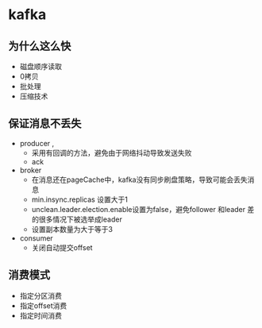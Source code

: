 # kafka

## 为什么这么快

* 磁盘顺序读取
* 0拷贝
* 批处理
* 压缩技术

## 保证消息不丢失

* producer ,
  * 采用有回调的方法，避免由于网络抖动导致发送失败
  * ack
* broker
  * 在消息还在pageCache中，kafka没有同步刷盘策略，导致可能会丢失消息
  * min.insync.replicas 设置大于1
  * unclean.leader.election.enable设置为false，避免follower 和leader 差的很多情况下被选举成leader
  * 设置副本数量为大于等于3
* consumer
  * 关闭自动提交offset

## 消费模式

* 指定分区消费
* 指定offset消费
* 指定时间消费



